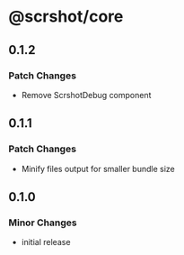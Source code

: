 # @scrshot/core

## 0.1.2

### Patch Changes

- Remove ScrshotDebug component

## 0.1.1

### Patch Changes

- Minify files output for smaller bundle size

## 0.1.0

### Minor Changes

- initial release
